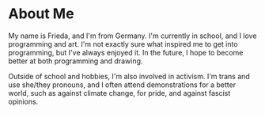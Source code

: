 # About Me

My name is Frieda, and I'm from Germany. I'm currently in school, and I love programming and art. I'm not exactly sure what inspired me to get into programming, but I've always enjoyed it. In the future, I hope to become better at both programming and drawing.

Outside of school and hobbies, I'm also involved in activism. I'm trans and use she/they pronouns, and I often attend demonstrations for a better world, such as against climate change, for pride, and against fascist opinions.
